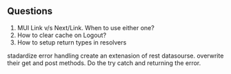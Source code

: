 ## Questions

1. MUI Link v/s Next/Link. When to use either one?
2. How to clear cache on Logout?
3. How to setup return types in resolvers

stadardize error handling
create an extenasion of rest datasourse. overwrite their get and post methods. Do the try catch and returning the error.
